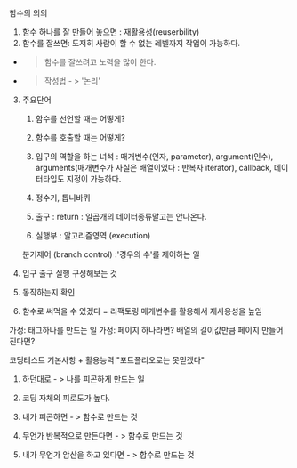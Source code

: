 함수의 의의 


1. 함수 하나를 잘 만들어 놓으면 : 재활용성(reuserbility)
2. 함수를 잘쓰면: 도저히 사람이 할 수 없는 레벨까지 작업이 가능하다. 
- > 함수를 잘쓰려고 노력을 많이 한다.
- > 작성법 - > '논리'

3. 주요단어
   1. 함수를 선언할 때는 어떻게?
   2. 함수를 호출할 때는 어떻게?
   3. 입구의 역할을 하는 녀석 : 매개변수(인자, parameter), argument(인수),  arguments(매개변수가 사실은 배열이었다 : 반복자 iterator), 
      callback, 데이터타입도 지정이 가능하다. 
   4. 정수기, 톱니바퀴 
   5. 출구 : return : 일곱개의 데이터종류말고는 안나온다. 

   6. 실행부 : 알고리즘영역 (execution)
   


   분기제어 (branch control)
   :'경우의 수'를 제어하는 일 


1. 입구 출구 실행 구성해보는 것
2. 동작하는지 확인
3. 함수로 써먹을 수 있겠다  = 리팩토링
매개변수를 활용해서 재사용성을 높임

가정: 태그하나를 만드는 일 
가정: 페이지 하나라면? 
배열의 길이값만큼 페이지 만들어진다면? 


코딩테스트 
기본사항 + 활용능력
"포트폴리오로는 못믿겠다" 


1. 하던대로 - > 나를 피곤하게 만드는 일 
2. 코딩 자체의 피로도가 높다.


1. 내가 피곤하면 - > 함수로 만드는 것
2. 무언가 반복적으로 만든다면 - > 함수로 만드는 것 
3. 내가 무언가 암산을 하고 있다면 - > 함수로 만드는 것 
